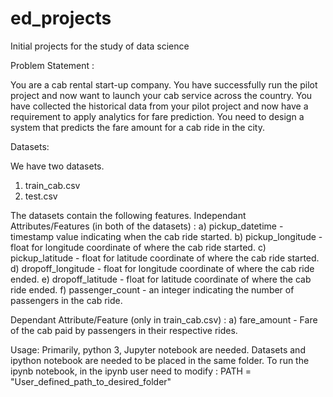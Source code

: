 # ed_projects
Initial projects for the study of data science

Problem Statement :

You are a cab rental start-up company. You have successfully run the pilot project and now want to launch your cab service across the country. You have collected the historical data from your pilot project and now have a requirement to apply analytics for fare prediction. You need to design a system that predicts the fare amount for a cab ride in the city.




Datasets:

We have two datasets.
1. train_cab.csv
2. test.csv

The datasets contain the following features.
Independant Attributes/Features (in both of the datasets) :
 a) pickup_datetime - timestamp value indicating when the cab ride started.
 b) pickup_longitude - float for longitude coordinate of where the cab ride started.
 c) pickup_latitude - float for latitude coordinate of where the cab ride started.
 d) dropoff_longitude - float for longitude coordinate of where the cab ride ended.
 e) dropoff_latitude - float for latitude coordinate of where the cab ride ended.
 f) passenger_count - an integer indicating the number of passengers in the cab ride.
    
    
Dependant Attribute/Feature (only in train_cab.csv) :
a) fare_amount - Fare of the cab paid by passengers in their respective rides.

Usage:
Primarily, python 3, Jupyter notebook are needed. 
Datasets and ipython notebook are needed to be placed in the same folder.
To run the ipynb notebook, in the ipynb user need to modify : PATH = "User_defined_path_to_desired_folder"



